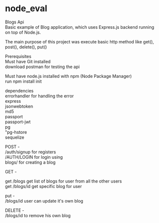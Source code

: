# node_eval

Blogs Api  
Basic example of Blog application, which uses    Express.js backend running on top of Node.js.  


The main purpose of this project was execute basic http method like get(), post(), delete(), put()  

 
Prerequisites  
Must have Git installed  
download postman for testing the api  

Must have node.js   installed with npm (Node Package Manager)  
run npm install init  

 dependencies  
    errorhandler for handling the error  
    express  
    jsonwebtoken  
    md5  
    passport  
    passport-jwt  
    pg  
    "pg-hstore  
    sequelize  
     
  

  
POST -  
 /auth/signup for  registers  
 /AUTH/LOGIN  for  login using    
 blogs/   for creating a blog    
 

 GET -   

get /blogs  get list of blogs for user from all the other users   
get /blogs/id  get specific blog for user  

 put -   
 /blogs/id  user can update it's own blog   
 
 
 
DELETE -  
/blogs/id to remove his own  blog   

 
